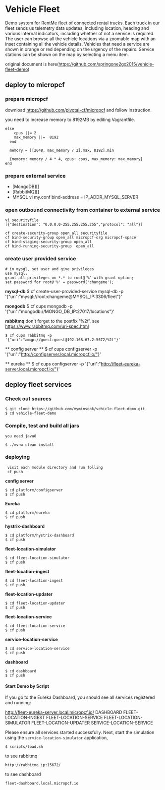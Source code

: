 Vehicle Fleet
=============

Demo system for RentMe fleet of connected rental trucks. Each truck in
our fleet sends us telemetry data updates, including location, heading
and various internal indicators, including whether of not a service is
required. The user can browse all the vehicle locations via a zoomable
map with an inset containing all the vehicle details. Vehicles that
need a service are shown in orange or red depending on the urgency of
the repairs. Service stations can be shown on the map by selecting a
menu item.

original document is here(https://github.com/springone2gx2015/vehicle-fleet-demo)


## deploy to micropcf

### prepare micropcf

download https://github.com/pivotal-cf/micropcf and follow instruction.

you need to increase memory to 8192MB by editing Vagrantfile.

    else
        cpus ||= 2
        max_memory ||=  8192
      end

      memory = [[2048, max_memory / 2].max, 8192].min

      {memory: memory / 4 * 4, cpus: cpus, max_memory: max_memory}
    end


### prepare external service

* [MongoDB][]
* [RabbitMQ][]
* MYSQL
    vi my.conf
    bind-address = IP_ADDR_MYSQL_SERVER




### open outbound connectivity from container to external service
    vi securityfile
    [{"destination": "0.0.0.0-255.255.255.255","protocol": "all"}]

    cf create-security-group open_all securityfile
    cf bind-security-group open_all micropcf-org micropcf-space
    cf bind-staging-security-group open_all
    cf bind-running-security-group  open_all


### create user provided service


    # in mysql, set user and give privileges
    use mysql;
    grant all privileges on *.* to root@'%' with grant option;
    set password for root@'%' = password('changeme');

**mysql-db**
    $ cf create-user-provided-service mysql-db -p '{"uri":"mysql://root:changeme@MYSQL_IP:3306/fleet"}'

**mongodb**
    $ cf cups mongodb -p '{"uri":"mongodb://MONGO_DB_IP:27017/locations"}'

**rabbitmq**
    don't forget to the postfix '%2f'. see https://www.rabbitmq.com/uri-spec.html

    $ cf cups rabbitmq -p '{"uri":"amqp://guest:guest@192.168.67.2:5672/%2f"}'

** config server **
    $ cf cups configserver -p  '{"uri":"http://configserver.local.micropcf.io/"}'

** eureka **
    $ cf cups configserver -p  '{"uri":"http://fleet-eureka-server.local.micropcf.io/"}'

## deploy fleet services

### Check out sources

	$ git clone https://github.com/myminseok/vehicle-fleet-demo.git
    $ cd vehicle-fleet-demo


### Compile, test and build all jars
    you need java8

	$ ./mvnw clean install


### deploying

     visit each module directory and run folling
     cf push

**config server**

	$ cd platform/configserver
	$ cf push

**Eureka**

	$ cd platform/eureka
	$ cf push

**hystrix-dashboard**

	$ cd platform/hystrix-dashboard
	$ cf push

**fleet-location-simulator**

	$ cd fleet-location-simulator
	$ cf push

**fleet-location-ingest**

	$ cd fleet-location-ingest
	$ cf push

**fleet-location-updater**

    $ cd fleet-location-updater
    $ cf push

**fleet-location-service**

	$ cd fleet-location-service
	$ cf push

**service-location-service**

	$ cd service-location-service
	$ cf push

**dashboard**

	$ cd dashboard
	$ cf push


#### Start Demo by Script

If you go to the Eureka Dashboard, you should see all services registered and running:

http://fleet-eureka-server.local.micropcf.io/
    DASHBOARD
    FLEET-LOCATION-INGEST
    FLEET-LOCATION-SERVICE
    FLEET-LOCATION-SIMULATOR
    FLEET-LOCATION-UPDATER
    SERVICE-LOCATION-SERVICE

Please ensure all services started successfully. Next, start the simulation using the `service-location-simulator` application,

    $ scripts/load.sh


to see rabbitmq

    http://rabbitmq_ip:15672/

to see dashboard

    fleet-dashboard.local.micropcf.io

